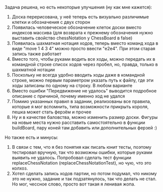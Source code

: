Задача решена, но есть некоторые улучшения (ну как мне кажется):
1. Доска перерисована, у неё теперь есть визуально различимые клетки и обозначения с двух сторон
2. Появилась человеческое обозначение клеток доски вместо индексов массива (для возврата к прежнему обозначения нужно выставить свойство chessNotation у ChessBoard в false)
3. Появилась шахматная нотация ходов, теперь вместо команд хода в виде "move 1 4 3 4" можно просто ввести "e2e4". При этом старая запись также работает
4. Вместо того, чтобы руками водить все ходы, можно передать их в командной строке списох ходов через пробел, но, правда, только в шахматной нотации
5. Поскольку не всегда удобно вводить ходы даже в командной строке, можно первым параметром указать путь к файлу, где эти ходы записаны по одному на строку. В любом варианте
6. Вместо ошибки "Передвижение не удалось" выводится подробное описание с причиной, почему именно ход не удался
7. Помиио указанных правил в задании, реализованы все правила, которые я мог вспомнить, типа возможности прикрыть короля, пешка может стать ферзём и прочее
8. Ну и в качестве баловства, можно изменить размер доски. Фигуры на новые места нужно расставить самостоятельно в функции buildBoard, пару коней там добавить или дополнительных ферзей :)

Но также есть и минусы:
1. В связи с тем, что я без понятия как писать юнит тесты, поэтому тестировал вручную, так что возможны ошибки, которые руками выявить не удалось. Попробовал сделать тест функции replaceChessNotation (replaceChessNotationTest), но чую, что это колхоз.
2. Хотел сделать запись ходов партии, но потом подумал, что никому это не нужно, задание и так подзатянулось, так что делать не стал. Но мог, чессное слово, просто вот такая я ленивая жопа.
